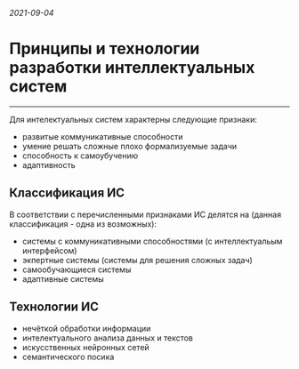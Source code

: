 *2021-09-04*

# Принципы и технологии разработки интеллектуальных систем
---

Для интелектуальных систем характерны следующие признаки:
- развитые коммуникативные способности
- умение решать сложные плохо формализуемые задачи
- способность к самоубучению
- адаптивность

## Классификация ИС
В соответствии с перечисленными признаками ИС делятся на (данная классификация -  одна из возможных):
- системы с коммуникативными способностями (с интеллектуальым интерфейсом)
- экпертные системы (системы для решения сложных задач)
- самообучающиеся системы 
- адаптивные системы

## Технологии ИС

- нечёткой обработки информации
- интелектуального анализа данных и текстов
- искусственных нейронных сетей
- семантического посика

